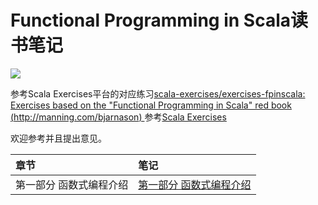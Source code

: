 # Functional Programming in Scala读书笔记

<img src="https://images.manning.com/360/480/resize/book/2/a2ed920-d6ed-48fb-8f18-b051b7a09a2a/bjarnason.png">

参考Scala Exercises平台的对应练习[scala-exercises/exercises-fpinscala: Exercises based on the "Functional Programming in Scala" red book (http://manning.com/bjarnason)
](https://github.com/scala-exercises/exercises-fpinscala)
参考[Scala Exercises](https://www.scala-exercises.org/)

欢迎参考并且提出意见。

| 章节 | 笔记 |
| :--- | :--- |
| 第一部分 函数式编程介绍 | [第一部分 函数式编程介绍](notes\chapter1.md) |
